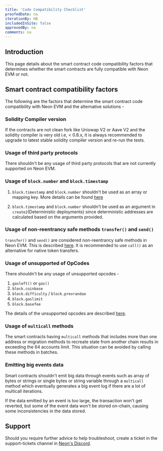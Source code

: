 ```yaml
---
title: 'Code Compatibility Checklist'
proofedDate: na
iterationBy: HB
includedInSite: false
approvedBy: na
comments: na
---
```


## Introduction

This page details about the smart contract code compatibility factors that determines whether the smart contracts are fully compatible with Neon EVM or not.

## Smart contract compatibility factors

The following are the factors that determine the smart contract code compatibility with Neon EVM and the alternative solutions -

### Solidity Compiler version

If the contracts are not clean fork like Uniswap V2 or Aave V2 and the solidity compiler is very old i.e, < 0.8.x, it is always recommended to upgrade to latest stable solidity compiler version and re-run the tests.

### Usage of third party protocols

There shouldn't be any usage of third party protocols that are not currently supported on Neon EVM.

### Usage of `block.number` and `block.timestamp`

1. `block.timestamp` and `block.number` shouldn't be used as an array or mapping key. More details can be found [here](https://docs.neonevm.org/docs/evm_compatibility/overview#limitation-on-blocktimestamp--blocknumber-usage)

2. `block.timestamp` and `block.number` shouldn't be used as an argument in `create2`(Deterministic deployments) since deterministic addresses are calculated based on the arguments provided.

### Usage of non-reentrancy safe methods `transfer()` and `send()`

`transfer()` and `send()` are considered non-reentrancy safe methods in Neon EVM. This is described [here](https://docs.neonevm.org/docs/evm_compatibility/overview#reentrancy-safe-approaches). It is recommended to use `call()` as an alternative for native token transfers.

### Usage of unsupported of OpCodes

There shouldn't be any usage of unsupported opcodes -

1. `gasleft()` or `gas()`
2. `block.coinbase`
3. `block.difficulty` / `block.prevrandao`
4. `block.gaslimit`
5. `block.basefee`

The details of the unsupported opcodes are described [here](https://docs.neonevm.org/docs/evm_compatibility/opcodes).

### Usage of `multicall` methods

The smart contracts having `multicall` methods that includes more than one address or migration methods to recreate state from another chain results in exceeding the 64 accounts limit. This situation can be avoided by calling these methods in batches.

### Emitting big events data

Smart contracts shouldn't emit big data through events such as array of bytes or strings or single bytes or string variable through a `multicall` method which eventually generates a big event log if there are a lot of multicall iterations.

If the data emitted by an event is too large, the transaction won't get reverted, but some of the event data won't be stored on-chain, causing some inconsistencies in the data stored.

## Support

Should you require further advice to help troubleshoot, create a ticket in the support-tickets channel in [Neon's Discord](https://discord.gg/neonevm).
